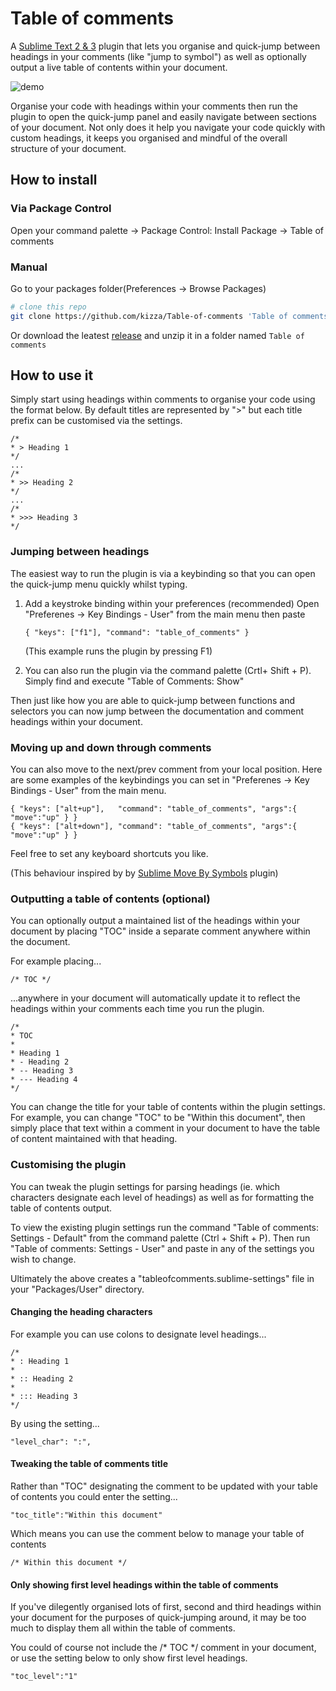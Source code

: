 # Table of comments

A [Sublime Text 2 & 3](http://www.sublimetext.com) plugin that lets you organise and
quick-jump between headings in your comments (like "jump to symbol") as well as 
optionally output a live table of contents within your document.

![demo](http://imgur.com/uIhsQ8A.gif)

Organise your code with headings within your comments then run the plugin 
to open the quick-jump panel and easily navigate between sections of your document. 
Not only does it help you navigate your code quickly with custom headings, 
it keeps you organised and mindful of the overall structure of your document.


## How to install

### Via Package Control  
Open your command palette -> Package Control: Install Package -> Table of comments

### Manual

Go to your packages folder(Preferences -> Browse Packages)
```bash
# clone this repo
git clone https://github.com/kizza/Table-of-comments 'Table of comments'
```
Or download the leatest [release](https://github.com/kizza/Table-of-comments/releases) 
and unzip it in a folder named `Table of comments`

## How to use it

Simply start using headings within comments to organise your code using the format below.
By default titles are represented by ">" but each title prefix can be customised via the settings.

```
/*
* > Heading 1
*/
...
/*
* >> Heading 2
*/
...
/*
* >>> Heading 3
*/
```

### Jumping between headings

The easiest way to run the plugin is via a keybinding so that you can open 
the quick-jump menu quickly whilst typing.

1. Add a keystroke binding within your preferences (recommended)
   Open "Preferenes -> Key Bindings - User" from the main menu then paste

   ```{ "keys": ["f1"], "command": "table_of_comments" }```
   
   (This example runs the plugin by pressing F1)
   
2. You can also run the plugin via the command palette (Crtl+ Shift + P). 
Simply find and execute "Table of Comments: Show"

Then just like how you are able to quick-jump between functions and selectors 
you can now jump between the documentation and comment headings within your document.

### Moving up and down through comments

You can also move to the next/prev comment from your local position.
Here are some examples of the keybindings you can set in 
"Preferenes -> Key Bindings - User" from the main menu.

   ```
   { "keys": ["alt+up"],   "command": "table_of_comments", "args":{ "move":"up" } }
   { "keys": ["alt+down"], "command": "table_of_comments", "args":{ "move":"up" } }
   ```
Feel free to set any keyboard shortcuts you like.

(This behaviour inspired by by [Sublime Move By Symbols](https://packagecontrol.io/packages/Move%20By%20Symbols) plugin)


### Outputting a table of contents (optional)

You can optionally output a maintained list of the headings within your document
by placing "TOC" inside a separate comment anywhere within the document.

For example placing...

```/* TOC */```

...anywhere in your document will automatically update it to reflect the headings 
within your comments each time you run the plugin.

```
/*
* TOC
*
* Heading 1
* - Heading 2
* -- Heading 3
* --- Heading 4
*/
```

You can change the title for your table of contents within the plugin settings.  
For example, you can change "TOC" to be "Within this document", then simply place 
that text within a comment in your document to have the table of content maintained 
with that heading.

### Customising the plugin

You can tweak the plugin settings for parsing headings (ie. which characters 
designate each level of headings) as well as for formatting the table of contents output.

To view the existing plugin settings run the command 
"Table of comments: Settings - Default" from the command palette (Ctrl + Shift + P).
Then run "Table of comments: Settings - User" and paste in any of the settings 
you wish to change.

Ultimately the above creates a "tableofcomments.sublime-settings" file in
your "Packages/User" directory.

#### Changing the heading characters

For example you can use colons to designate level headings...

```
/*
* : Heading 1
*
* :: Heading 2
*
* ::: Heading 3
*/
```

By using the setting...

```
"level_char": ":",
```

#### Tweaking the table of comments title

Rather than "TOC" designating the comment to be updated with your table of contents 
you could enter the setting...

```
"toc_title":"Within this document"
```

Which means you can use the comment below to manage your table of contents

```
/* Within this document */
```

#### Only showing first level headings within the table of comments

If you've dilegently organised lots of first, second and third headings within your
document for the purposes of quick-jumping around, it may be too much to display 
them all within the table of comments.

You could of course not include the /* TOC */ comment in your document, or use the 
setting below to only show first level headings.

```
"toc_level":"1"
```
